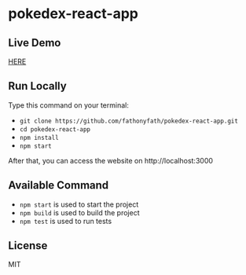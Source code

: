 # pokedex-react-app

## Live Demo
[HERE](http://pokedex-react-app.surge.sh/)

## Run Locally
Type this command on your terminal:

* `git clone https://github.com/fathonyfath/pokedex-react-app.git`
* `cd pokedex-react-app`
* `npm install`
* `npm start`

After that, you can access the website on http://localhost:3000

## Available Command
* `npm start`
is used to start the project
* `npm build`
is used to build the project
* `npm test`
is used to run tests

## License
MIT